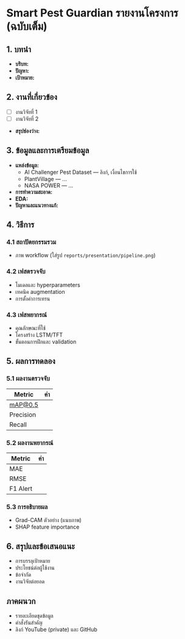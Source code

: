 # Smart Pest Guardian รายงานโครงการ (ฉบับเต็ม)

## 1. บทนำ
- **บริบท:**
- **ปัญหา:**
- **เป้าหมาย:**

## 2. งานที่เกี่ยวข้อง
- [ ] งานวิจัยที่ 1
- [ ] งานวิจัยที่ 2
- **สรุปช่องว่าง:**

## 3. ข้อมูลและการเตรียมข้อมูล
- **แหล่งข้อมูล:**
  - AI Challenger Pest Dataset — ลิงก์, เงื่อนไขการใช้
  - PlantVillage — ...
  - NASA POWER — ...
- **การทำความสะอาด:**
- **EDA:**
- **ปัญหาและแนวทางแก้:**

## 4. วิธีการ
### 4.1 สถาปัตยกรรมรวม
- ภาพ workflow (ใส่รูป `reports/presentation/pipeline.png`)

### 4.2 เฟสตรวจจับ
- โมเดลและ hyperparameters
- เทคนิค augmentation
- การตั้งค่าการเทรน

### 4.3 เฟสพยากรณ์
- คุณลักษณะที่ใช้
- โครงสร้าง LSTM/TFT
- ขั้นตอนการฝึกและ validation

## 5. ผลการทดลอง
### 5.1 ผลงานตรวจจับ
| Metric | ค่า |
| --- | --- |
| mAP@0.5 | |
| Precision | |
| Recall | |

### 5.2 ผลงานพยากรณ์
| Metric | ค่า |
| --- | --- |
| MAE | |
| RMSE | |
| F1 Alert | |

### 5.3 การอธิบายผล
- Grad-CAM ตัวอย่าง (แนบภาพ)
- SHAP feature importance

## 6. สรุปและข้อเสนอแนะ
- การบรรลุเป้าหมาย
- ประโยชน์ต่อผู้ใช้งาน
- ข้อจำกัด
- งานวิจัยต่อยอด

## ภาคผนวก
- รายละเอียดชุดข้อมูล
- คำสั่งรันสำคัญ
- ลิงก์ YouTube (private) และ GitHub
